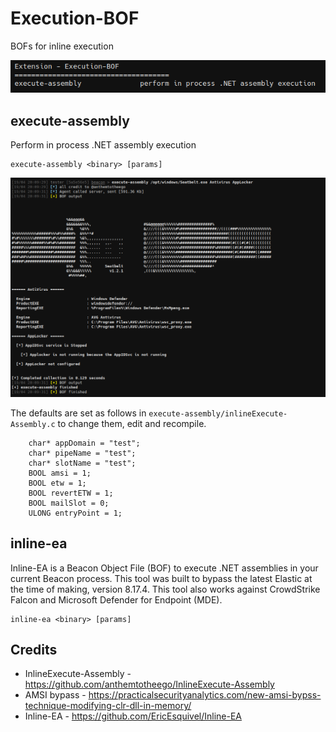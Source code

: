# Execution-BOF

BOFs for inline execution

![](./_img/01.png)

## execute-assembly

Perform in process .NET assembly execution

```
execute-assembly <binary> [params]
```

![](./_img/02.png)

The defaults are set as follows in `execute-assembly/inlineExecute-Assembly.c` to change them, edit and recompile.

```
	char* appDomain = "test";
	char* pipeName = "test";
	char* slotName = "test";
	BOOL amsi = 1;
	BOOL etw = 1;
	BOOL revertETW = 1;
	BOOL mailSlot = 0;
	ULONG entryPoint = 1;
```



## inline-ea

Inline-EA is a Beacon Object File (BOF) to execute .NET assemblies in  your current Beacon process. This tool was built to bypass the latest Elastic at the time of making,  version 8.17.4. This tool also works against CrowdStrike Falcon and  Microsoft Defender for Endpoint (MDE).

```
inline-ea <binary> [params]
```



## Credits

* InlineExecute-Assembly - https://github.com/anthemtotheego/InlineExecute-Assembly
* AMSI bypass - https://practicalsecurityanalytics.com/new-amsi-bypss-technique-modifying-clr-dll-in-memory/
* Inline-EA - https://github.com/EricEsquivel/Inline-EA